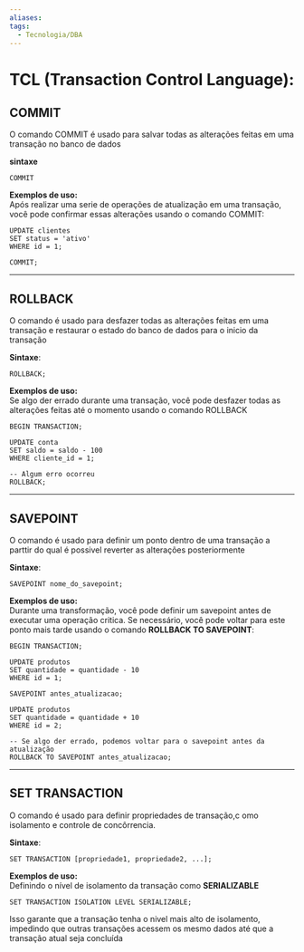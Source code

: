 ```yaml
---
aliases: 
tags:
  - Tecnologia/DBA
---
```

# TCL (Transaction Control Language):

## **COMMIT**

O comando COMMIT é usado para salvar todas as alterações feitas em uma transação no banco de dados

**sintaxe**

```
COMMIT
```

**Exemplos de uso:**  
Após realizar uma serie de operações de atualização em uma transação, você pode confirmar essas alterações usando o comando COMMIT:

```
UPDATE clientes
SET status = 'ativo'
WHERE id = 1;

COMMIT;
```

---

## **ROLLBACK**

O comando é usado para desfazer todas as alterações feitas em uma transação e restaurar o estado do banco de dados para o inicio da transação

**Sintaxe**:

```
ROLLBACK;
```

**Exemplos de uso:**  
Se algo der errado durante uma transação, você pode desfazer todas as alterações feitas até o momento usando o comando ROLLBACK

```
BEGIN TRANSACTION;

UPDATE conta
SET saldo = saldo - 100
WHERE cliente_id = 1;

-- Algum erro ocorreu
ROLLBACK;
```

---

## **SAVEPOINT**

O comando é usado para definir um ponto dentro de uma transação a parttir do qual é possivel reverter as alterações posteriormente

**Sintaxe**:

```
SAVEPOINT nome_do_savepoint;
```

**Exemplos de uso:**  
Durante uma transformação, você pode definir um savepoint antes de executar uma operação critica. Se necessário, você pode voltar para este ponto mais tarde usando o comando **ROLLBACK TO SAVEPOINT**:

```
BEGIN TRANSACTION;

UPDATE produtos
SET quantidade = quantidade - 10
WHERE id = 1;

SAVEPOINT antes_atualizacao;

UPDATE produtos
SET quantidade = quantidade + 10
WHERE id = 2;

-- Se algo der errado, podemos voltar para o savepoint antes da atualização
ROLLBACK TO SAVEPOINT antes_atualizacao;
```

---

## **SET TRANSACTION**

O comando é usado para definir propriedades de transação,c omo isolamento e controle de concôrrencia.

**Sintaxe**:

```
SET TRANSACTION [propriedade1, propriedade2, ...];
```

**Exemplos de uso:**  
Definindo o nível de isolamento da transação como **SERIALIZABLE**

```
SET TRANSACTION ISOLATION LEVEL SERIALIZABLE;
```

Isso garante que a transação tenha o nivel mais alto de isolamento, impedindo que outras transações acessem os mesmo dados até que a transação atual seja concluída